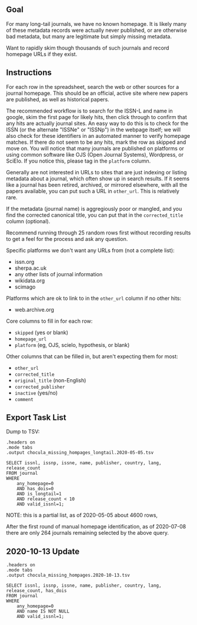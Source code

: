 
## Goal

For many long-tail journals, we have no known homepage. It is likely many of
these metadata records were actually never published, or are otherwise bad
metadata, but many are legitimate but simply missing metadata.

Want to rapidly skim though thousands of such journals and record homepage URLs
if they exist.

## Instructions

For each row in the spreadsheet, search the web or other sources for a journal
homepage. This should be an official, active site where new papers are
published, as well as historical papers.

The recommended workflow is to search for the ISSN-L and name in google, skim
the first page for likely hits, then click through to confirm that any hits are
actually journal sites. An easy way to do this is to check for the ISSN (or the
alternate "ISSNe" or "ISSNp") in the webpage itself; we will also check for
these identifiers in an automated manner to verify homepage matches. If there
do not seem to be any hits, mark the row as skipped and move on. You will
notice that many journals are published on platforms or using common software
like OJS (Open Journal Systems), Wordpress, or SciElo. If you notice this,
please tag in the `platform` column.

Generally are not interested in URLs to sites that are just indexing or listing
metadata about a journal, which often show up in search results. If it seems
like a journal has been retired, archived, or mirrored elsewhere, with all the
papers available, you can put such a URL in `other_url`. This is relatively
rare.

If the metadata (journal name) is aggregiously poor or mangled, and you find
the corrected canonical title, you can put that in the `corrected_title` column
(optional).

Recommend running through 25 random rows first without recording results to get
a feel for the process and ask any question.

Specific platforms we don't want any URLs from (not a complete list):

- issn.org
- sherpa.ac.uk
- any other lists of journal information
- wikidata.org
- scimago

Platforms which are ok to link to in the `other_url` column if no other hits:

- web.archive.org

Core columns to fill in for each row:

- `skipped` (yes or blank)
- `homepage_url`
- `platform` (eg, OJS, scielo, hypothesis, or blank)

Other columns that can be filled in, but aren't expecting them for most:

- `other_url`
- `corrected_title`
- `original_title` (non-English)
- `corrected_publisher`
- `inactive` (yes/no)
- `comment`

## Export Task List

Dump to TSV:

    .headers on
    .mode tabs
    .output chocula_missing_hompages_longtail.2020-05-05.tsv

    SELECT issnl, issnp, issne, name, publisher, country, lang, release_count
    FROM journal
    WHERE
        any_homepage=0
        AND has_dois=0
        AND is_longtail=1
        AND release_count < 10
        AND valid_issnl=1;

NOTE: this is a partial list, as of 2020-05-05 about 4600 rows, 

After the first round of manual homepage identification, as of 2020-07-08 there
are only 264 journals remaining selected by the above query.

## 2020-10-13 Update

    .headers on
    .mode tabs
    .output chocula_missing_hompages.2020-10-13.tsv

    SELECT issnl, issnp, issne, name, publisher, country, lang, release_count, has_dois
    FROM journal
    WHERE
        any_homepage=0
        AND name IS NOT NULL
        AND valid_issnl=1;
